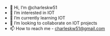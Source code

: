 - 👋 Hi, I’m @charleskw51
- 👀 I’m interested in IOT
- 🌱 I’m currently learning IOT
- 💞️ I’m looking to collaborate on IOT projects
- 📫 How to reach me - charleskw51@gmail.com

<!---
charleskw51/charleskw51 is a ✨ special ✨ repository because its `README.md` (this file) appears on your GitHub profile.
You can click the Preview link to take a look at your changes.
--->
